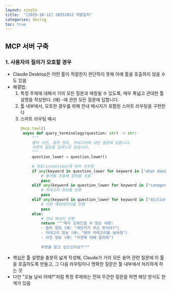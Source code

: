 ```yaml
---
layout: single
title:  "[2025-10-12] 20251012 개발일지"
categories: devlog
toc: true
---
```


## MCP 서버 구축

### 1. 사용자의 질의가 모호할 경우
- Claude Desktop은 어떤 툴이 적절한지 판단하지 못해 아예 툴을 호출하지 않을 수도 있음
- 해결법:
  1. 특정 주제에 대해서 거의 모든 질문과 매칭될 수 있도록, 매우 폭넓고 관대한 툴 설명을 작성한다. (예) -에 관한 모든 질문에 답합니다.
  2. 툴 내부에서, 모호한 경우를 위해 안내 메시지가 포함된 스마트 라우팅을 구현한다
  3. 스마트 라우팅 예시
     ```python
     @mcp.tool()
      async def query_terminology(question: str) -> str:
          """
          용어 사전, 용어 정의, 카테고리에 대한 질문에 답합니다.
          자연어 질문을 입력으로 받습니다.
          """
          question_lower = question.lower()
      
          # 의도(intention)에 따라 라우팅
          if any(keyword in question_lower for keyword in ["what does", "define", "meaning of", "무슨 뜻"]):
              # 용어를 추출해 정의를 조회
              pass
          elif any(keyword in question_lower for keyword in ["categories", "types", "classification"]):
              # 카테고리 정보를 반환
              pass
          elif any(keyword in question_lower for keyword in ["dictionary", "statistics", "information"]):
              # 사전 메타데이터를 반환
              pass
          else:
              # 안내 메시지 반환
              return """제가 도와드릴 수 있는 내용:
              - 용어 정의 (예: "객단가가 무슨 뜻이야?")
              - 카테고리 정보 (예: "용어 카테고리를 보여줘")
              - 사전 정보 (예: "사전에 대해 알려줘")
      
              무엇을 알고 싶으신가요?"""
     ```  
- 핵심은 툴 설명을 충분히 넓게 작성해, Claude가 거의 모든 용어 관련 질문에 이 툴을 호출하도록 만들고, 그 다음 라우팅이나 명확한 질문은 툴 내부에서 처리하게 하는 것
- 다만 "오늘 날씨 어때?"처럼 특정 주제와는 전혀 무관한 질문을 하면 해당 방식도 한계가 있음
